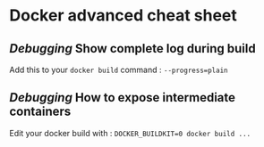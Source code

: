 # Docker advanced cheat sheet

## ***Debugging*** Show complete log during build 
Add this to your `docker build` command : `--progress=plain`

## ***Debugging*** How to expose intermediate containers
Edit your docker build with : `DOCKER_BUILDKIT=0 docker build ...`